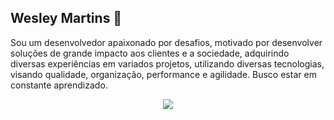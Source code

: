 ## Wesley Martins 👋
Sou um desenvolvedor apaixonado por desafios, motivado por desenvolver soluções de grande impacto aos clientes e a sociedade, adquirindo diversas experiências em variados projetos, utilizando diversas tecnologias, visando qualidade, organização, performance e agilidade. Busco estar em constante aprendizado.

<p align="center">
  <a href="https://skillicons.dev">
    <img src="https://skillicons.dev/icons?i=git,github,gitlab,postman,vscode,windows,linux,js,ts,nodejs,npm,yarn,express,jest,golang,docker,postgres,mysql,mongo,redis,kafka,rabbitmq&perline=11" />
  </a>
</p>
<!--
**wesleysbmartins/wesleysbmartins** is a ✨ _special_ ✨ repository because its `README.md` (this file) appears on your GitHub profile.

Here are some ideas to get you started:

- 🔭 I’m currently working on ...
- 🌱 I’m currently learning ...
- 👯 I’m looking to collaborate on ...
- 🤔 I’m looking for help with ...
- 💬 Ask me about ...
- 📫 How to reach me: ...
- 😄 Pronouns: ...
- ⚡ Fun fact: ...
-->
